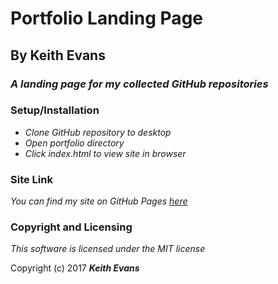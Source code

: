 # Portfolio Landing Page

## By Keith Evans

### _A landing page for my collected GitHub repositories_

### Setup/Installation
* _Clone GitHub repository to desktop_
* _Open portfolio directory_
* _Click index.html to view site in browser_

### Site Link
_You can find my site on GitHub Pages [here](KWLEvans.github.io/portfolio)_

### Copyright and Licensing

_This software is licensed under the MIT license_

Copyright (c) 2017 **_Keith Evans_** 
